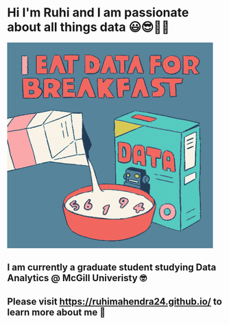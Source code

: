 # Hi I'm Ruhi and I am passionate about all things data 😃😎🤙🏾

![](https://github.com/ruhimahendra24/ruhimahendra24/blob/main/data.gif)

## I am currently a graduate student studying Data Analytics @ McGill Univeristy 🤓

## Please visit https://ruhimahendra24.github.io/ to learn more about me 🌱


<!--
**ruhimahendra24/ruhimahendra24** is a ✨ _special_ ✨ repository because its `README.md` (this file) appears on your GitHub profile.

Here are some ideas to get you started:

- 🔭 I’m currently working on ...
- 🌱 I’m currently learning ...
- 👯 I’m looking to collaborate on ...
- 🤔 I’m looking for help with ...
- 💬 Ask me about ...
- 📫 How to reach me: ...
- 😄 Pronouns: ...
- ⚡ Fun fact: ...
-->
